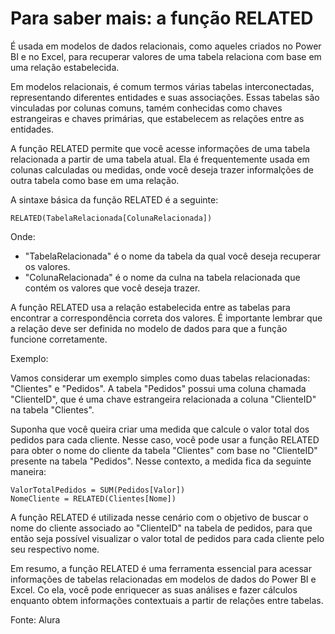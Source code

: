 # Para saber mais: a função RELATED

É usada em modelos de dados relacionais, como aqueles criados no Power BI e no Excel, para recuperar valores de uma tabela relaciona com base em uma relação estabelecida.

Em modelos relacionais, é comum termos várias tabelas interconectadas, representando diferentes entidades e suas associações. Essas tabelas são vinculadas por colunas comuns, tamém conhecidas como chaves estrangeiras e chaves primárias, que estabelecem as relações entre as entidades.

A função RELATED permite que você acesse informações de uma tabela relacionada a partir de uma tabela atual. Ela é frequentemente usada em colunas calculadas ou medidas, onde você deseja trazer informalções de outra tabela como base em uma relação.

A sintaxe básica da função RELATED é a seguinte:
```
RELATED(TabelaRelacionada[ColunaRelacionada])
```
Onde:
 - "TabelaRelacionada" é o nome da tabela da qual você deseja recuperar os valores.
 - "ColunaRelacionada" é o nome da culna na tabela relacionada que contém os valores que você deseja trazer.

 A função RELATED usa a relação estabelecida entre as tabelas para encontrar a correspondência correta dos valores. É importante lembrar que a relação deve ser definida no modelo de dados para que a função funcione corretamente.

 Exemplo:

 Vamos considerar um exemplo simples como duas tabelas relacionadas:
 "Clientes" e "Pedidos". A tabela "Pedidos" possui uma coluna chamada "ClienteID", que é uma chave estrangeira relacionada a coluna "ClienteID" na tabela "Clientes".

 Suponha que você queira criar uma medida que calcule o valor total dos pedidos para cada cliente. Nesse caso, você pode usar a função RELATED para obter o nome do cliente da tabela "Clientes" com base no "ClienteID" presente na tabela "Pedidos". Nesse contexto, a medida fica da seguinte maneira:
 ```
 ValorTotalPedidos = SUM(Pedidos[Valor])
 NomeCliente = RELATED(Clientes[Nome])
 ```

 A função RELATED é utilizada nesse cenário com o objetivo de buscar o nome do cliente associado ao "ClienteID" na tabela de pedidos, para que então seja possível visualizar o valor total de pedidos para cada cliente pelo seu respectivo nome.

 Em resumo, a função RELATED é uma ferramenta essencial para acessar informações de tabelas relacionadas em modelos de dados do Power BI e Excel. Co ela, você pode enriquecer as suas análises e fazer cálculos enquanto obtem informações contextuais a partir de relações entre tabelas.

Fonte: Alura


 